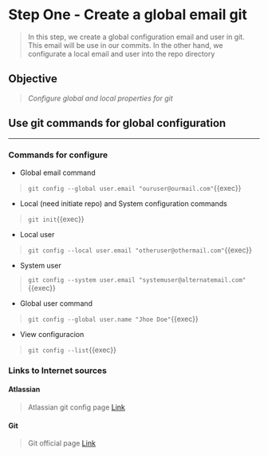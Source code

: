 # Step One - Create a global email git

>In this step, we create a global configuration email and user in git.
>This email will be use in our commits.
>In the other hand, we configurate a local email and user into the repo directory

## Objective

> *Configure global and local properties for git*

## Use git commands for global configuration

---

### Commands for configure

* Global email command

> ` git config --global user.email "ouruser@ourmail.com" `{{exec}}

* Local (need initiate repo) and System configuration commands

> ` git init `{{exec}}

* Local user

> ` git config --local user.email "otheruser@othermail.com" `{{exec}}

* System user

> ` git config --system user.email "systemuser@alternatemail.com" `{{exec}}

* Global user command

> ` git config --global user.name "Jhoe Doe" `{{exec}}

* View configuracion

> ` git config --list `{{exec}}

### Links to Internet sources

#### Atlassian

> Atlassian git config page [Link](https://www.atlassian.com/git/tutorials/setting-up-a-repository/git-config)

#### Git

> Git official page [Link](https://git-scm.com/book/es/v2/Personalizaci%C3%B3n-de-Git-Configuraci%C3%B3n-de-Git)
